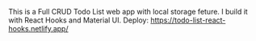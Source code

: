 This is a Full CRUD Todo List web app with local storage feture. I build it with React Hooks and Material UI.
Deploy: https://todo-list-react-hooks.netlify.app/
